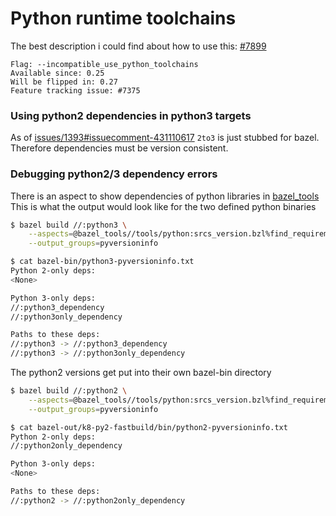 # Python runtime toolchains

The best description i could find about how to use this:
[#7899](https://github.com/bazelbuild/bazel/issues/7899)

```
Flag: --incompatible_use_python_toolchains
Available since: 0.25
Will be flipped in: 0.27
Feature tracking issue: #7375
```

### Using python2 dependencies in python3 targets

As of [issues/1393#issuecomment-431110617](https://github.com/bazelbuild/bazel/issues/1393#issuecomment-431110617)
`2to3` is just stubbed for bazel. Therefore dependencies must be version consistent.

### Debugging python2/3 dependency errors

There is an aspect to show dependencies of python libraries in [bazel_tools](https://github.com/bazelbuild/bazel/blob/master/tools/python/srcs_version.bzl)
This is what the output would look like for the two defined python binaries
```bash
$ bazel build //:python3 \
    --aspects=@bazel_tools//tools/python:srcs_version.bzl%find_requirements \
    --output_groups=pyversioninfo

$ cat bazel-bin/python3-pyversioninfo.txt
Python 2-only deps:
<None>

Python 3-only deps:
//:python3_dependency
//:python3only_dependency

Paths to these deps:
//:python3 -> //:python3_dependency
//:python3 -> //:python3only_dependency
```

The python2 versions get put into their own bazel-bin directory
```bash
$ bazel build //:python2 \
    --aspects=@bazel_tools//tools/python:srcs_version.bzl%find_requirements \
    --output_groups=pyversioninfo

$ cat bazel-out/k8-py2-fastbuild/bin/python2-pyversioninfo.txt
Python 2-only deps:
//:python2only_dependency

Python 3-only deps:
<None>

Paths to these deps:
//:python2 -> //:python2only_dependency
```
